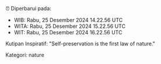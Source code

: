 ⏰ Diperbarui pada:
- WIB: Rabu, 25 Desember 2024 14.22.56 UTC
- WITA: Rabu, 25 Desember 2024 15.22.56 UTC
- WIT: Rabu, 25 Desember 2024 16.22.56 UTC

Kutipan Inspiratif:
"Self-preservation is the first law of nature."


Kategori: nature

